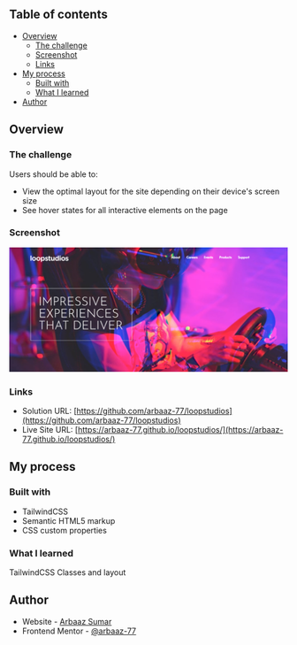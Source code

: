 ## Table of contents

- [Overview](#overview)
  - [The challenge](#the-challenge)
  - [Screenshot](#screenshot)
  - [Links](#links)
- [My process](#my-process)
  - [Built with](#built-with)
  - [What I learned](#what-i-learned)
- [Author](#author)

## Overview

### The challenge

Users should be able to:

- View the optimal layout for the site depending on their device's screen size
- See hover states for all interactive elements on the page

### Screenshot

![](./loopstudios.png)

### Links

- Solution URL: [https://github.com/arbaaz-77/loopstudios](https://github.com/arbaaz-77/loopstudios)
- Live Site URL: [https://arbaaz-77.github.io/loopstudios/](https://arbaaz-77.github.io/loopstudios/)

## My process

### Built with

- TailwindCSS
- Semantic HTML5 markup
- CSS custom properties

### What I learned

TailwindCSS Classes and layout

## Author

- Website - [Arbaaz Sumar](https://www.arbaazsumar.com)
- Frontend Mentor - [@arbaaz-77](https://www.frontendmentor.io/profile/arbaaz-77)
